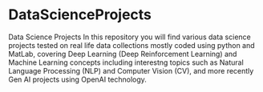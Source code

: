 # DataScienceProjects
Data Science Projects
In this repository you will find various data science projects tested on real life data collections mostly coded using python and MatLab, 
covering Deep Learning (Deep Reinforcement Learning) and Machine Learning concepts including interestng topics such as Natural Language 
Processing (NLP) and Computer Vision (CV), and more recently Gen AI projects using OpenAI technology.
